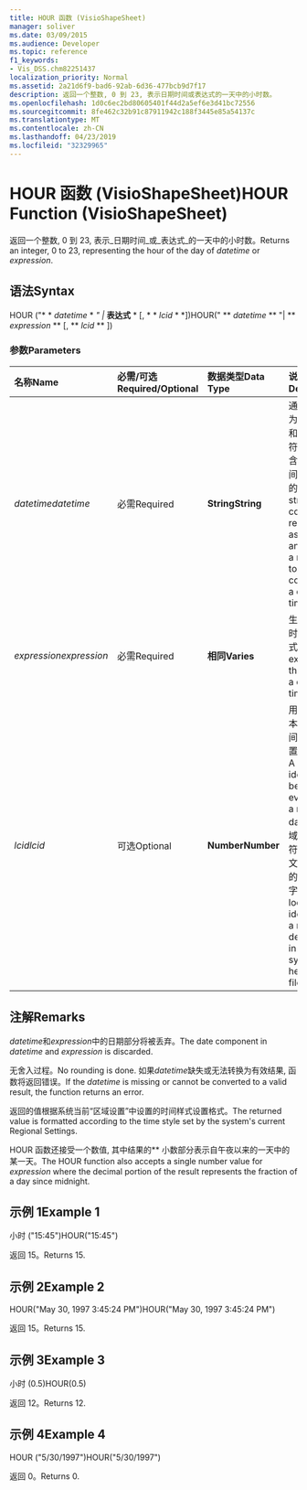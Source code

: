 ```yaml
---
title: HOUR 函数 (VisioShapeSheet)
manager: soliver
ms.date: 03/09/2015
ms.audience: Developer
ms.topic: reference
f1_keywords:
- Vis_DSS.chm82251437
localization_priority: Normal
ms.assetid: 2a21d6f9-bad6-92ab-6d36-477bcb9d7f17
description: 返回一个整数, 0 到 23, 表示日期时间或表达式的一天中的小时数。
ms.openlocfilehash: 1d0c6ec2bd80605401f44d2a5ef6e3d41bc72556
ms.sourcegitcommit: 8fe462c32b91c87911942c188f3445e85a54137c
ms.translationtype: MT
ms.contentlocale: zh-CN
ms.lasthandoff: 04/23/2019
ms.locfileid: "32329965"
---
```

# <a name="hour-function-visioshapesheet"></a><span data-ttu-id="f9f79-103">HOUR 函数 (VisioShapeSheet)</span><span class="sxs-lookup"><span data-stu-id="f9f79-103">HOUR Function (VisioShapeSheet)</span></span>

<span data-ttu-id="f9f79-104">返回一个整数, 0 到 23, 表示_日期时间_或_表达式_的一天中的小时数。</span><span class="sxs-lookup"><span data-stu-id="f9f79-104">Returns an integer, 0 to 23, representing the hour of the day of  _datetime_ or  _expression_.</span></span>
  
## <a name="syntax"></a><span data-ttu-id="f9f79-105">语法</span><span class="sxs-lookup"><span data-stu-id="f9f79-105">Syntax</span></span>

<span data-ttu-id="f9f79-106">HOUR ("\* \* *datetime* \* *" |* **表达式** \* [, \* \* *lcid* \* \*])</span><span class="sxs-lookup"><span data-stu-id="f9f79-106">HOUR(" \*\* *datetime* \*\* "| \*\* *expression* \*\* [, \*\* *lcid* \*\* ])</span></span> 
  
### <a name="parameters"></a><span data-ttu-id="f9f79-107">参数</span><span class="sxs-lookup"><span data-stu-id="f9f79-107">Parameters</span></span>

|<span data-ttu-id="f9f79-108">**名称**</span><span class="sxs-lookup"><span data-stu-id="f9f79-108">**Name**</span></span>|<span data-ttu-id="f9f79-109">**必需/可选**</span><span class="sxs-lookup"><span data-stu-id="f9f79-109">**Required/Optional**</span></span>|<span data-ttu-id="f9f79-110">**数据类型**</span><span class="sxs-lookup"><span data-stu-id="f9f79-110">**Data Type**</span></span>|<span data-ttu-id="f9f79-111">**说明**</span><span class="sxs-lookup"><span data-stu-id="f9f79-111">**Description**</span></span>|
|:-----|:-----|:-----|:-----|
| <span data-ttu-id="f9f79-112">_datetime_</span><span class="sxs-lookup"><span data-stu-id="f9f79-112">_datetime_</span></span> <br/> |<span data-ttu-id="f9f79-113">必需</span><span class="sxs-lookup"><span data-stu-id="f9f79-113">Required</span></span>  <br/> |<span data-ttu-id="f9f79-114">**String**</span><span class="sxs-lookup"><span data-stu-id="f9f79-114">**String**</span></span> <br/> | <span data-ttu-id="f9f79-115">通常被识别为表示日期和时间的字符串或对包含日期和时间的单元格的引用。</span><span class="sxs-lookup"><span data-stu-id="f9f79-115">A string commonly recognized as a date and time or a reference to a cell containing a date and time.</span></span>  <br/> |
| <span data-ttu-id="f9f79-116">_expression_</span><span class="sxs-lookup"><span data-stu-id="f9f79-116">_expression_</span></span> <br/> |<span data-ttu-id="f9f79-117">必需</span><span class="sxs-lookup"><span data-stu-id="f9f79-117">Required</span></span>  <br/> |<span data-ttu-id="f9f79-118">**相同**</span><span class="sxs-lookup"><span data-stu-id="f9f79-118">**Varies**</span></span> <br/> |<span data-ttu-id="f9f79-119">生成日期和时间的表达式。</span><span class="sxs-lookup"><span data-stu-id="f9f79-119">An expression that yields a date and time.</span></span>  <br/> |
| <span data-ttu-id="f9f79-120">_lcid_</span><span class="sxs-lookup"><span data-stu-id="f9f79-120">_lcid_</span></span> <br/> |<span data-ttu-id="f9f79-121">可选</span><span class="sxs-lookup"><span data-stu-id="f9f79-121">Optional</span></span>  <br/> |<span data-ttu-id="f9f79-122">**Number**</span><span class="sxs-lookup"><span data-stu-id="f9f79-122">**Number**</span></span> <br/> | <span data-ttu-id="f9f79-123">用于计算非本地日期时间的区域设置标识符。</span><span class="sxs-lookup"><span data-stu-id="f9f79-123">A locale identifier to be used in evaluating a nonlocal datetime.</span></span> <span data-ttu-id="f9f79-124">区域设置标识符是系统头文件中描述的一个数字。</span><span class="sxs-lookup"><span data-stu-id="f9f79-124">The locale identifier is a number described in the system header files.</span></span>  <br/> |
   
## <a name="remarks"></a><span data-ttu-id="f9f79-125">注解</span><span class="sxs-lookup"><span data-stu-id="f9f79-125">Remarks</span></span>

<span data-ttu-id="f9f79-126">*datetime*和*expression*中的日期部分将被丢弃。</span><span class="sxs-lookup"><span data-stu-id="f9f79-126">The date component in  *datetime*  and  *expression*  is discarded.</span></span> 
  
<span data-ttu-id="f9f79-127">无舍入过程。</span><span class="sxs-lookup"><span data-stu-id="f9f79-127">No rounding is done.</span></span> <span data-ttu-id="f9f79-128">如果*datetime*缺失或无法转换为有效结果, 函数将返回错误。</span><span class="sxs-lookup"><span data-stu-id="f9f79-128">If the  *datetime*  is missing or cannot be converted to a valid result, the function returns an error.</span></span> 
  
<span data-ttu-id="f9f79-129">返回的值根据系统当前“区域设置”中设置的时间样式设置格式。</span><span class="sxs-lookup"><span data-stu-id="f9f79-129">The returned value is formatted according to the time style set by the system's current Regional Settings.</span></span> 
  
<span data-ttu-id="f9f79-130">HOUR 函数还接受一个数值, 其中结果的\*\* 小数部分表示自午夜以来的一天中的某一天。</span><span class="sxs-lookup"><span data-stu-id="f9f79-130">The HOUR function also accepts a single number value for  *expression*  where the decimal portion of the result represents the fraction of a day since midnight.</span></span> 
  
## <a name="example-1"></a><span data-ttu-id="f9f79-131">示例 1</span><span class="sxs-lookup"><span data-stu-id="f9f79-131">Example 1</span></span>

<span data-ttu-id="f9f79-132">小时 ("15:45")</span><span class="sxs-lookup"><span data-stu-id="f9f79-132">HOUR("15:45")</span></span>
  
<span data-ttu-id="f9f79-133">返回 15。</span><span class="sxs-lookup"><span data-stu-id="f9f79-133">Returns 15.</span></span>
  
## <a name="example-2"></a><span data-ttu-id="f9f79-134">示例 2</span><span class="sxs-lookup"><span data-stu-id="f9f79-134">Example 2</span></span>

<span data-ttu-id="f9f79-135">HOUR("May 30, 1997 3:45:24 PM")</span><span class="sxs-lookup"><span data-stu-id="f9f79-135">HOUR("May 30, 1997 3:45:24 PM")</span></span>
  
<span data-ttu-id="f9f79-136">返回 15。</span><span class="sxs-lookup"><span data-stu-id="f9f79-136">Returns 15.</span></span>
  
## <a name="example-3"></a><span data-ttu-id="f9f79-137">示例 3</span><span class="sxs-lookup"><span data-stu-id="f9f79-137">Example 3</span></span>

<span data-ttu-id="f9f79-138">小时 (0.5)</span><span class="sxs-lookup"><span data-stu-id="f9f79-138">HOUR(0.5)</span></span>
  
<span data-ttu-id="f9f79-139">返回 12。</span><span class="sxs-lookup"><span data-stu-id="f9f79-139">Returns 12.</span></span>
  
## <a name="example-4"></a><span data-ttu-id="f9f79-140">示例 4</span><span class="sxs-lookup"><span data-stu-id="f9f79-140">Example 4</span></span>

<span data-ttu-id="f9f79-141">HOUR ("5/30/1997")</span><span class="sxs-lookup"><span data-stu-id="f9f79-141">HOUR("5/30/1997")</span></span>
  
<span data-ttu-id="f9f79-142">返回 0。</span><span class="sxs-lookup"><span data-stu-id="f9f79-142">Returns 0.</span></span>
  

